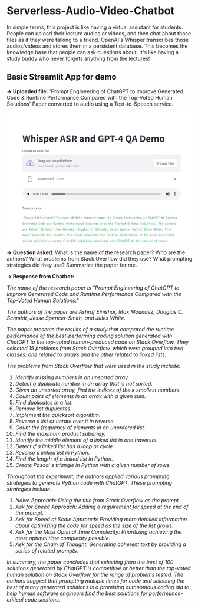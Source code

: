 # Serverless-Audio-Video-Chatbot

In simple terms, this project is like having a virtual assistant for students. People can upload their lecture audios or videos, and then chat about those files as if they were talking to a friend. OpenAI's Whisper transcribes those audios/videos and stores them in a persistent database. This becomes the knowledge base that people can ask questions about. It's like having a study buddy who never forgets anything from the lectures!

## Basic Streamlit App for demo

**-> Uploaded file:** 'Prompt Engineering of ChatGPT to Improve Generated Code & Runtime Performance Compared with the Top-Voted Human Solutions' Paper converted to audio using a Text-to-Speech service.

![Img](https://github.com/abhamidi-1234/Serverless-Audio-Video-Chatbot/blob/main/Streamlit%20App/Capture1.PNG)

**-> Question asked**: What is the name of the research paper? Who are the authors? What problems from Stack Overflow did they use? What prompting strategies did they use? Summarize the paper for me.

**-> Response from Chatbot:** 

*The name of the research paper is "Prompt Engineering of ChatGPT to Improve Generated Code and Runtime Performance Compared with the Top-Voted Human Solutions."*

*The authors of the paper are Ashraf Elnishar, Max Moundez, Douglas C. Schmidt, Jesse Spencer-Smith, and Jules White.*

*The paper presents the results of a study that compared the runtime performance of the best-performing coding solution generated with ChatGPT to the top-voted human-produced code on Stack Overflow. They selected 15 problems from Stack Overflow, which were grouped into two classes: one related to arrays and the other related to linked lists.*

*The problems from Stack Overflow that were used in the study include:*
1. *Identify missing numbers in an unsorted array.*
2. *Detect a duplicate number in an array that is not sorted.*
3. *Given an unsorted array, find the indices of the k smallest numbers.*
4. *Count pairs of elements in an array with a given sum.*
5. *Find duplicates in a list.*
6. *Remove list duplicates.*
7. *Implement the quicksort algorithm.*
8. *Reverse a list or iterate over it in reverse.*
9. *Count the frequency of elements in an unordered list.*
10. *Find the maximum product subarray.*
11. *Identify the middle element of a linked list in one traversal.*
12. *Detect if a linked list has a loop or cycle.*
13. *Reverse a linked list in Python.*
14. *Find the length of a linked list in Python.*
15. *Create Pascal's triangle in Python with a given number of rows.*

*Throughout the experiment, the authors applied various prompting strategies to generate Python code with ChatGPT. These prompting strategies include:*
1. *Naive Approach: Using the title from Stack Overflow as the prompt.*
2. *Ask for Speed Approach: Adding a requirement for speed at the end of the prompt.*
3. *Ask for Speed at Scale Approach: Providing more detailed information about optimizing the code for speed as the size of the list grows.*
4. *Ask for the Most Optimal Time Complexity: Prioritizing achieving the most optimal time complexity possible.*
5. *Ask for the Chain of Thought: Generating coherent text by providing a series of related prompts.*

*In summary, the paper concludes that selecting from the best of 100 solutions generated by ChatGPT is competitive or better than the top-voted human solution on Stack Overflow for the range of problems tested. The authors suggest that prompting multiple times for code and selecting the best of many generated solutions is a promising autonomous coding aid to help human software engineers find the best solutions for performance-critical code sections.*

